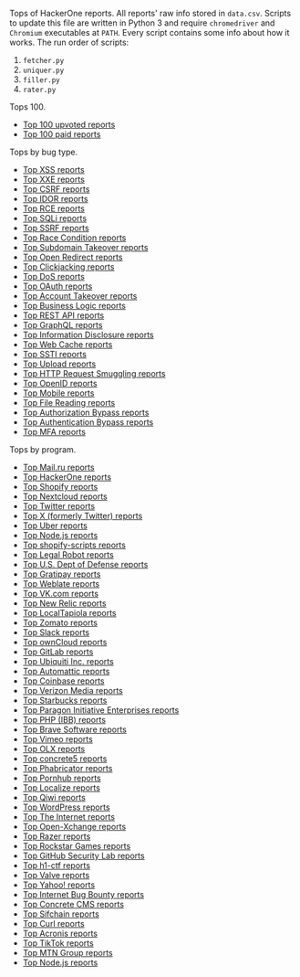 Tops of HackerOne reports. All reports' raw info stored in `data.csv`.
Scripts to update this file are written in Python 3 and require `chromedriver` and `Chromium` executables at `PATH`.
Every script contains some info about how it works.
The run order of scripts:

1) `fetcher.py`
1) `uniquer.py`
1) `filler.py`
1) `rater.py`

Tops 100.

- [Top 100 upvoted reports](tops_100/TOP100UPVOTED.md)
- [Top 100 paid reports](tops_100/TOP100PAID.md)

Tops by bug type.

- [Top XSS reports](tops_by_bug_type/TOPXSS.md)
- [Top XXE reports](tops_by_bug_type/TOPXXE.md)
- [Top CSRF reports](tops_by_bug_type/TOPCSRF.md)
- [Top IDOR reports](tops_by_bug_type/TOPIDOR.md)
- [Top RCE reports](tops_by_bug_type/TOPRCE.md)
- [Top SQLi reports](tops_by_bug_type/TOPSQLI.md)
- [Top SSRF reports](tops_by_bug_type/TOPSSRF.md)
- [Top Race Condition reports](tops_by_bug_type/TOPRACECONDITION.md)
- [Top Subdomain Takeover reports](tops_by_bug_type/TOPSUBDOMAINTAKEOVER.md)
- [Top Open Redirect reports](tops_by_bug_type/TOPOPENREDIRECT.md)
- [Top Clickjacking reports](tops_by_bug_type/TOPCLICKJACKING.md)
- [Top DoS reports](tops_by_bug_type/TOPDOS.md)
- [Top OAuth reports](tops_by_bug_type/TOPOAUTH.md)
- [Top Account Takeover reports](tops_by_bug_type/TOPACCOUNTTAKEOVER.md)
- [Top Business Logic reports](tops_by_bug_type/TOPBUSINESSLOGIC.md)
- [Top REST API reports](tops_by_bug_type/TOPAPI.md)
- [Top GraphQL reports](tops_by_bug_type/TOPGRAPHQL.md)
- [Top Information Disclosure reports](tops_by_bug_type/TOPINFODISCLOSURE.md)
- [Top Web Cache reports](tops_by_bug_type/TOPWEBCACHE.md)
- [Top SSTI reports](tops_by_bug_type/TOPSSTI.md)
- [Top Upload reports](tops_by_bug_type/TOPUPLOAD.md)
- [Top HTTP Request Smuggling reports](tops_by_bug_type/TOPREQUESTSMUGGLING.md)
- [Top OpenID reports](tops_by_bug_type/TOPOPENID.md)
- [Top Mobile reports](tops_by_bug_type/TOPMOBILE.md)
- [Top File Reading reports](tops_by_bug_type/TOPFILEREADING.md)
- [Top Authorization Bypass reports](tops_by_bug_type/TOPAUTHORIZATION.md)
- [Top Authentication Bypass reports](tops_by_bug_type/TOPAUTH.md)
- [Top MFA reports](tops_by_bug_type/TOPMFA.md)

Tops by program.

- [Top Mail.ru reports](tops_by_program/TOPMAILRU.md)
- [Top HackerOne reports](tops_by_program/TOPHACKERONE.md)
- [Top Shopify reports](tops_by_program/TOPSHOPIFY.md)
- [Top Nextcloud reports](tops_by_program/TOPNEXTCLOUD.md)
- [Top Twitter reports](tops_by_program/TOPTWITTER.md)
- [Top X (formerly Twitter) reports](tops_by_program/TOPX\(FORMERLYTWITTER\).md)
- [Top Uber reports](tops_by_program/TOPUBER.md)
- [Top Node.js reports](tops_by_program/TOPNODEJSTHIRDPARTYMODULES.md)
- [Top shopify-scripts reports](tops_by_program/TOPSHOPIFYSCRIPTS.md)
- [Top Legal Robot reports](tops_by_program/TOPLEGALROBOT.md)
- [Top U.S. Dept of Defense reports](tops_by_program/TOPUSDEPTOFDEFENSE.md)
- [Top Gratipay reports](tops_by_program/TOPGRATIPAY.md)
- [Top Weblate reports](tops_by_program/TOPWEBLATE.md)
- [Top VK.com reports](tops_by_program/TOPVKCOM.md)
- [Top New Relic reports](tops_by_program/TOPNEWRELIC.md)
- [Top LocalTapiola reports](tops_by_program/TOPLOCALTAPIOLA.md)
- [Top Zomato reports](tops_by_program/TOPZOMATO.md)
- [Top Slack reports](tops_by_program/TOPSLACK.md)
- [Top ownCloud reports](tops_by_program/TOPOWNCLOUD.md)
- [Top GitLab reports](tops_by_program/TOPGITLAB.md)
- [Top Ubiquiti Inc. reports](tops_by_program/TOPUBIQUITIINC.md)
- [Top Automattic reports](tops_by_program/TOPAUTOMATTIC.md)
- [Top Coinbase reports](tops_by_program/TOPCOINBASE.md)
- [Top Verizon Media reports](tops_by_program/TOPVERIZONMEDIA.md)
- [Top Starbucks reports](tops_by_program/TOPSTARBUCKS.md)
- [Top Paragon Initiative Enterprises reports](tops_by_program/TOPPARAGONINITIATIVEENTERPRISES.md)
- [Top PHP (IBB) reports](tops_by_program/TOPPHP(IBB).md)
- [Top Brave Software reports](tops_by_program/TOPBRAVESOFTWARE.md)
- [Top Vimeo reports](tops_by_program/TOPVIMEO.md)
- [Top OLX reports](tops_by_program/TOPOLX.md)
- [Top concrete5 reports](tops_by_program/TOPCONCRETE5.md)
- [Top Phabricator reports](tops_by_program/TOPPHABRICATOR.md)
- [Top Pornhub reports](tops_by_program/TOPPORNHUB.md)
- [Top Localize reports](tops_by_program/TOPLOCALIZE.md)
- [Top Qiwi reports](tops_by_program/TOPQIWI.md)
- [Top WordPress reports](tops_by_program/TOPWORDPRESS.md)
- [Top The Internet reports](tops_by_program/TOPTHEINTERNET.md)
- [Top Open-Xchange reports](tops_by_program/TOPOPENXCHANGE.md)
- [Top Razer reports](tops_by_program/TOPRAZER.md)
- [Top Rockstar Games reports](tops_by_program/TOPROCKSTARGAMES.md)
- [Top GitHub Security Lab reports](tops_by_program/TOPGITHUBSECURITYLAB.md)
- [Top h1-ctf reports](tops_by_program/TOPH1CTF.md)
- [Top Valve reports](tops_by_program/TOPVALVE.md)
- [Top Yahoo! reports](tops_by_program/TOPYAHOO!.md)
- [Top Internet Bug Bounty reports](tops_by_program/TOPINTERNETBUGBOUNTY.md)
- [Top Concrete CMS reports](tops_by_program/TOPCONCRETECMS.md)
- [Top Sifchain reports](tops_by_program/TOPSIFCHAIN.md)
- [Top Curl reports](tops_by_program/TOPCURL.md)
- [Top Acronis reports](tops_by_program/TOPACRONIS.md)
- [Top TikTok reports](tops_by_program/TOPTIKTOK.md)
- [Top MTN Group reports](tops_by_program/TOPMTNGROUP.md)
- [Top Node.js reports](tops_by_program/TOPNODEJS.md)
